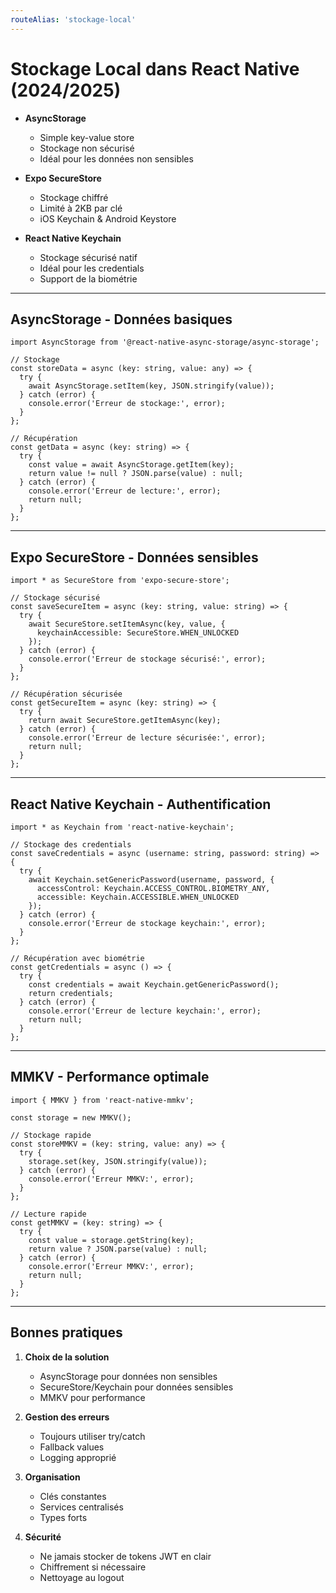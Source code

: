 ```yaml
---
routeAlias: 'stockage-local'
---
```


<a name="stockage-local"></a>

# Stockage Local dans React Native (2024/2025)

- **AsyncStorage**
  - Simple key-value store
  - Stockage non sécurisé
  - Idéal pour les données non sensibles

- **Expo SecureStore**
  - Stockage chiffré
  - Limité à 2KB par clé
  - iOS Keychain & Android Keystore

- **React Native Keychain**
  - Stockage sécurisé natif
  - Idéal pour les credentials
  - Support de la biométrie

---

## AsyncStorage - Données basiques

```tsx
import AsyncStorage from '@react-native-async-storage/async-storage';

// Stockage
const storeData = async (key: string, value: any) => {
  try {
    await AsyncStorage.setItem(key, JSON.stringify(value));
  } catch (error) {
    console.error('Erreur de stockage:', error);
  }
};

// Récupération
const getData = async (key: string) => {
  try {
    const value = await AsyncStorage.getItem(key);
    return value != null ? JSON.parse(value) : null;
  } catch (error) {
    console.error('Erreur de lecture:', error);
    return null;
  }
};
```

---

## Expo SecureStore - Données sensibles

```tsx
import * as SecureStore from 'expo-secure-store';

// Stockage sécurisé
const saveSecureItem = async (key: string, value: string) => {
  try {
    await SecureStore.setItemAsync(key, value, {
      keychainAccessible: SecureStore.WHEN_UNLOCKED
    });
  } catch (error) {
    console.error('Erreur de stockage sécurisé:', error);
  }
};

// Récupération sécurisée
const getSecureItem = async (key: string) => {
  try {
    return await SecureStore.getItemAsync(key);
  } catch (error) {
    console.error('Erreur de lecture sécurisée:', error);
    return null;
  }
};
```

---

## React Native Keychain - Authentification

```tsx
import * as Keychain from 'react-native-keychain';

// Stockage des credentials
const saveCredentials = async (username: string, password: string) => {
  try {
    await Keychain.setGenericPassword(username, password, {
      accessControl: Keychain.ACCESS_CONTROL.BIOMETRY_ANY,
      accessible: Keychain.ACCESSIBLE.WHEN_UNLOCKED
    });
  } catch (error) {
    console.error('Erreur de stockage keychain:', error);
  }
};

// Récupération avec biométrie
const getCredentials = async () => {
  try {
    const credentials = await Keychain.getGenericPassword();
    return credentials;
  } catch (error) {
    console.error('Erreur de lecture keychain:', error);
    return null;
  }
};
```

---

## MMKV - Performance optimale

```tsx
import { MMKV } from 'react-native-mmkv';

const storage = new MMKV();

// Stockage rapide
const storeMMKV = (key: string, value: any) => {
  try {
    storage.set(key, JSON.stringify(value));
  } catch (error) {
    console.error('Erreur MMKV:', error);
  }
};

// Lecture rapide
const getMMKV = (key: string) => {
  try {
    const value = storage.getString(key);
    return value ? JSON.parse(value) : null;
  } catch (error) {
    console.error('Erreur MMKV:', error);
    return null;
  }
};
```

---

## Bonnes pratiques

1. **Choix de la solution**
   - AsyncStorage pour données non sensibles
   - SecureStore/Keychain pour données sensibles
   - MMKV pour performance

2. **Gestion des erreurs**
   - Toujours utiliser try/catch
   - Fallback values
   - Logging approprié

3. **Organisation**
   - Clés constantes
   - Services centralisés
   - Types forts

4. **Sécurité**
   - Ne jamais stocker de tokens JWT en clair
   - Chiffrement si nécessaire
   - Nettoyage au logout 